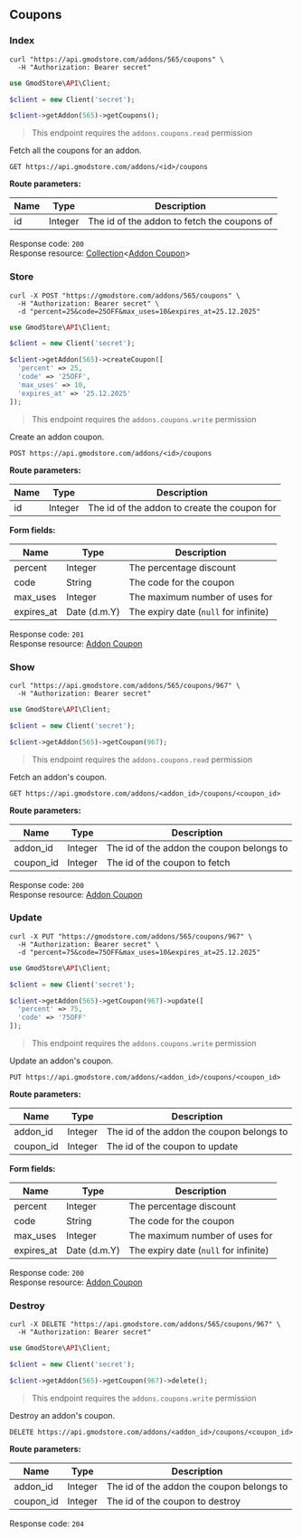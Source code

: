 ## Coupons

### Index

```shell
curl "https://api.gmodstore.com/addons/565/coupons" \
  -H "Authorization: Bearer secret"
```

```php
use GmodStore\API\Client;

$client = new Client('secret');

$client->getAddon(565)->getCoupons();
```

> This endpoint requires the `addons.coupons.read` permission

Fetch all the coupons for an addon.

`GET https://api.gmodstore.com/addons/<id>/coupons`

**Route parameters:**

Name | Type | Description
---- | ---- | -----------
id | Integer | The id of the addon to fetch the coupons of

Response code: `200`<br>
Response resource: [Collection](#resource-types-collection)<[Addon Coupon](#resource-types-addon-coupon)>


### Store

```shell
curl -X POST "https://gmodstore.com/addons/565/coupons" \
  -H "Authorization: Bearer secret" \
  -d "percent=25&code=25OFF&max_uses=10&expires_at=25.12.2025"
```

```php
use GmodStore\API\Client;

$client = new Client('secret');

$client->getAddon(565)->createCoupon([
  'percent' => 25,
  'code' => '25OFF',
  'max_uses' => 10,
  'expires_at' => '25.12.2025'
]);
```

> This endpoint requires the `addons.coupons.write` permission

Create an addon coupon.

`POST https://api.gmodstore.com/addons/<id>/coupons`

**Route parameters:**

Name | Type | Description
---- | ---- | -----------
id | Integer | The id of the addon to create the coupon for

**Form fields:**

Name | Type | Description
---- | ---- | -----------
percent    | Integer      | The percentage discount
code       | String       | The code for the coupon
max_uses   | Integer      | The maximum number of uses for
expires_at | Date (d.m.Y) | The expiry date (`null` for infinite)

Response code: `201`<br>
Response resource: [Addon Coupon](#resource-types-addon-coupon)


### Show

```shell
curl "https://api.gmodstore.com/addons/565/coupons/967" \
  -H "Authorization: Bearer secret"
```

```php
use GmodStore\API\Client;

$client = new Client('secret');

$client->getAddon(565)->getCoupon(967);
```

> This endpoint requires the `addons.coupons.read` permission

Fetch an addon's coupon.

`GET https://api.gmodstore.com/addons/<addon_id>/coupons/<coupon_id>`

**Route parameters:**

Name | Type | Description
---- | ---- | -----------
addon_id  | Integer | The id of the addon the coupon belongs to
coupon_id | Integer | The id of the coupon to fetch

Response code: `200`<br>
Response resource: [Addon Coupon](#resource-types-addon-coupon)


### Update

```shell
curl -X PUT "https://gmodstore.com/addons/565/coupons/967" \
  -H "Authorization: Bearer secret" \
  -d "percent=75&code=75OFF&max_uses=10&expires_at=25.12.2025"
```

```php
use GmodStore\API\Client;

$client = new Client('secret');

$client->getAddon(565)->getCoupon(967)->update([
  'percent' => 75,
  'code' => '75OFF'
]);
```

> This endpoint requires the `addons.coupons.write` permission

Update an addon's coupon.

`PUT https://api.gmodstore.com/addons/<addon_id>/coupons/<coupon_id>`

**Route parameters:**

Name | Type | Description
---- | ---- | -----------
addon_id  | Integer | The id of the addon the coupon belongs to
coupon_id | Integer | The id of the coupon to update

**Form fields:**

Name | Type | Description
---- | ---- | -----------
percent    | Integer      | The percentage discount
code       | String       | The code for the coupon
max_uses   | Integer      | The maximum number of uses for
expires_at | Date (d.m.Y) | The expiry date (`null` for infinite)

Response code: `200`<br>
Response resource: [Addon Coupon](#resource-types-addon-coupon)


### Destroy

```shell
curl -X DELETE "https://api.gmodstore.com/addons/565/coupons/967" \
  -H "Authorization: Bearer secret"
```

```php
use GmodStore\API\Client;

$client = new Client('secret');

$client->getAddon(565)->getCoupon(967)->delete();
```

> This endpoint requires the `addons.coupons.write` permission

Destroy an addon's coupon.

`DELETE https://api.gmodstore.com/addons/<addon_id>/coupons/<coupon_id>`

**Route parameters:**

Name | Type | Description
---- | ---- | -----------
addon_id  | Integer | The id of the addon the coupon belongs to
coupon_id | Integer | The id of the coupon to destroy

Response code: `204`
